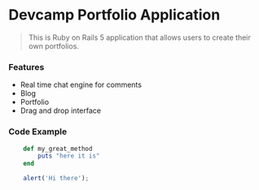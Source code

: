 # Devcamp Portfolio Application

> This is Ruby on Rails 5 application that allows users to create their own portfolios.

### Features

- Real time chat engine for comments
- Blog
- Portfolio
- Drag and drop interface

### Code Example

``` ruby
	def my_great_method
		puts "here it is"
	end
```

``` javascript
	alert('Hi there');
```